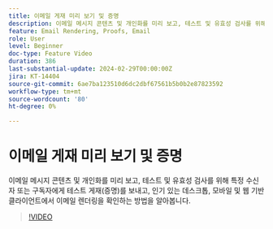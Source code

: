 ```yaml
---
title: 이메일 게재 미리 보기 및 증명
description: 이메일 메시지 콘텐츠 및 개인화를 미리 보고, 테스트 및 유효성 검사를 위해 특정 수신자 또는 구독자에게 테스트 게재(증명)를 보내고, 인기 있는 데스크톱, 모바일 및 웹 기반 클라이언트에서 이메일 렌더링을 확인하는 방법을 알아봅니다.
feature: Email Rendering, Proofs, Email
role: User
level: Beginner
doc-type: Feature Video
duration: 386
last-substantial-update: 2024-02-29T00:00:00Z
jira: KT-14404
source-git-commit: 6ae7ba123510d6dc2dbf67561b5b0b2e87823592
workflow-type: tm+mt
source-wordcount: '80'
ht-degree: 0%

---
```



# 이메일 게재 미리 보기 및 증명

이메일 메시지 콘텐츠 및 개인화를 미리 보고, 테스트 및 유효성 검사를 위해 특정 수신자 또는 구독자에게 테스트 게재(증명)를 보내고, 인기 있는 데스크톱, 모바일 및 웹 기반 클라이언트에서 이메일 렌더링을 확인하는 방법을 알아봅니다.

>[!VIDEO](https://video.tv.adobe.com/v/3425862/?learn=on)
